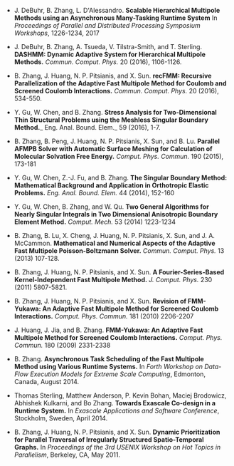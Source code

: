 * J. DeBuhr, B. Zhang, L. D'Alessandro. **Scalable Hierarchical Multipole Methods using an Asynchronous Many-Tasking Runtime System** In _Proceedings of Parallel and Distributed Processing Symposium Workshops_, 1226-1234, 2017

* J. DeBuhr, B. Zhang, A. Tsueda, V. Tilstra-Smith, and T. Sterling. **DASHMM: Dynamic Adaptive System for Hierarchical Multipole Methods.** _Commun. Comput. Phys._ 20 (2016), 1106-1126.

* B. Zhang, J. Huang, N. P. Pitsianis, and X. Sun. **recFMM: Recursive Parallelization of the Adaptive Fast Multipole Method for Coulomb and Screened Coulomb Interactions.** _Commun. Comput. Phys._ 20 (2016), 534-550. 

* Y. Gu, W. Chen, and B. Zhang. **Stress Analysis for Two-Dimensional Thin Structural Problems using the Meshless Singular Boundary Method.**_ Eng. Anal. Bound. Elem._ 59 (2016), 1-7. 

* B. Zhang, B. Peng, J. Huang, N. P. Pitsianis, X. Sun, and B. Lu. **Parallel AFMPB Solver with Automatic Surface Meshing for Calculation 
of Molecular Solvation Free Energy.**  _Comput. Phys. Commun._ 190 (2015), 173-181 

* Y. Gu, W. Chen, Z.-J. Fu, and B. Zhang. **The Singular Boundary Method: Mathematical Background and Application in Orthotropic Elastic Problems.** _Eng. Anal. Bound. Elem._  44 (2014), 152-160

* Y. Gu, W. Chen, B. Zhang, and W. Qu. **Two General Algorithms for Nearly Singular Integrals in Two Dimensional Anisotropic Boundary Element Method.** _Comput. Mech._ 53 (2014) 1223-1234 

* B. Zhang, B. Lu, X. Cheng, J. Huang, N. P. Pitsianis, X. Sun, and J. A. McCammon. **Mathematical and Numerical Aspects of the Adaptive Fast Multipole Poisson-Boltzmann Solver.** _Commun. Comput. Phys._ 13 (2013) 107-128. 

* B. Zhang, J. Huang, N. P. Pitsianis, and X. Sun. **A Fourier-Series-Based Kernel-Independent Fast Multipole Method.** _J. Comput. Phys._ 230 (2011) 5807-5821. 

* B. Zhang, J. Huang, N. P. Pitsianis, and X. Sun. **Revision of FMM-Yukawa: An Adaptive Fast Multipole Method for Screened Coulomb Interactions.** _Comput. Phys. Commun._ 181 (2010) 2206-2207 

* J. Huang, J. Jia, and B. Zhang. **FMM-Yukawa: An Adaptive Fast Multipole Method for Screened Coulomb Interactions.** _Comput. Phys. Commun._ 180 (2009) 2331-2338

* B. Zhang. **Asynchronous Task Scheduling of the Fast Multipole Method using Various Runtime Systems.** In _Forth Workshop on Data-Flow Execution Models for Extreme Scale Computing_, Edmonton, Canada, August 2014.

* Thomas Sterling, Matthew Anderson, P. Kevin Bohan, Maciej Brodowicz, Abhishek Kulkarni, and Bo Zhang. **Towards Exascale Co-design in a Runtime System.** In _Exascale Applications and Software Conference_, Stockholm, Sweden, April 2014.

* B. Zhang, J. Huang, N. P. Pitsianis, and X. Sun. **Dynamic Prioritization for Parallel Traversal of Irregularly Structured Spatio-Temporal Graphs.** In _Proceedings of the 3rd USENIX Workshop on Hot Topics in Parallelism_, Berkeley, CA, May 2011.
